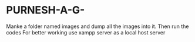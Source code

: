 # PURNESH-A-G-
Manke a folder named images and dump all the images into it.
Then run the codes
For better working use xampp server as a local host server
